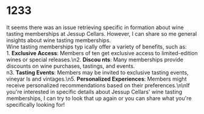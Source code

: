 # 1233

It seems there was an issue retrieving specific in
formation about wine tasting memberships at Jessup Cellars. However, I can share so
me general insights about wine tasting memberships.
<br>Wine tasting memberships typ
ically offer a variety of benefits, such as:<br>1. **Exclusive Access**: Members of
ten get exclusive access to limited-edition wines or special releases.\n2. **Discou
nts**: Many memberships provide discounts on wine purchases, tastings, and events.\
n3. **Tasting Events**: Members may be invited to exclusive tasting events, vineyar
ls and vintages.\n5. **Personalized Experiences**: Members might receive personalized recommendations based on their preferences.\n\nIf you're interested in specific details about Jessup Cellars' wine tasting memberships, I can try to look that up again or you can share what you're specifically looking for!
